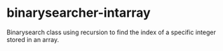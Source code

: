 # binarysearcher-intarray
Binarysearch class using recursion to find the index of a specific integer stored in an array.
